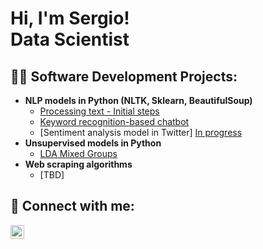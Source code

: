<h1>Hi, I'm Sergio! <br/>Data Scientist</h1>

<h2>👨‍💻 Software Development Projects:</h2>

- <b>NLP models in Python (NLTK, Sklearn, BeautifulSoup)</b>
  - [Processing text - Initial steps]() <b><i></b></i>
  - [Keyword recognition-based chatbot](https://github.com/SergioCanoV/KeywordRecognitionBasedChatbot) <b><i></b></i>
  - [Sentiment analysis model in Twitter] [In progress]() <b><i></b></i>
- <b>Unsupervised models in Python</b>
  - [LDA Mixed Groups](https://github.com/SergioCanoV/LDA_Mixed_Groups) <b><i></b></i>
- <b>Web scraping algorithms</b>
  - [TBD]
 
<h2> 🤳 Connect with me:</h2>

[<img align="left" alt="SergioCano | LinkedIn" width="22px" src="https://cdn.jsdelivr.net/npm/simple-icons@v3/icons/linkedin.svg" />][linkedin]

[linkedin]: https://www.linkedin.com/in/sergio-cano-3760a793/

<!--
**joshmadakor1/joshmadakor1** is a ✨ _special_ ✨ repository because its `README.md` (this file) appears on your GitHub profile.

Here are some ideas to get you started:

- 🔭 I’m currently working on ...
- 🌱 I’m currently learning ...
- 👯 I’m looking to collaborate on ...
- 🤔 I’m looking for help with ...
- 💬 Ask me about ...
- 📫 How to reach me: ...
- 😄 Pronouns: ...
- ⚡ Fun fact: ...
-->
